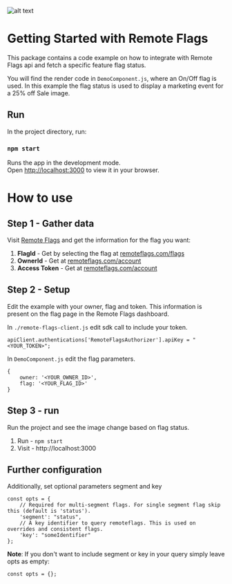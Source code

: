 ![alt text](https://s3.eu-west-1.amazonaws.com/www.remoteflags.com/Header.png)
# Getting Started with Remote Flags

This package contains a code example on how to integrate with Remote Flags api and fetch a specific feature flag status.

You will find the render code in ```DemoComponent.js```, where an On/Off flag is used. In this example the flag status is used to display a marketing event for a 25% off Sale image.

## Run 

In the project directory, run:

### `npm start`

Runs the app in the development mode.\
Open [http://localhost:3000](http://localhost:3000) to view it in your browser.

# How to use
## Step 1 - Gather data
Visit [Remote Flags](remoteflags.com) and get the information for the flag you want:

1. **FlagId** - Get by selecting the flag at [remoteflags.com/flags](www.remoteflags.com/flags)
2. **OwnerId** - Get at [remoteflags.com/account](www.remoteflags.com/account)
3. **Access Token** - Get at [remoteflags.com/account](www.remoteflags.com/account)

## Step 2 - Setup
Edit the example with your owner, flag and token. This information is present on the flag page in the Remote Flags dashboard.

In ```./remote-flags-client.js``` edit sdk call to include your token.
```
apiClient.authentications['RemoteFlagsAuthorizer'].apiKey = "<YOUR_TOKEN>";
```

In ```DemoComponent.js``` edit the flag parameters.
```
{
    owner: '<YOUR_OWNER_ID>',
    flag: '<YOUR_FLAG_ID>'
}
```

## Step 3 - run
Run the project and see the image change based on flag status.

1. Run - ```npm start```
2. Visit - http://localhost:3000


## Further configuration
Additionally, set optional parameters segment and key
```
const opts = {
    // Required for multi-segment flags. For single segment flag skip this (default is 'status').
    'segment': "status", 
    // A key identifier to query remoteflags. This is used on overrides and consistent flags.
    'key': "someIdentifier" 
};
```

**Note**: If you don't want to include segment or key in your query simply leave opts as empty:
```
const opts = {};
```
